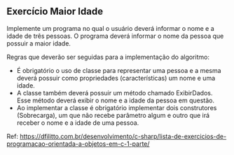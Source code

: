 ## Exercício Maior Idade
Implemente um programa no qual o usuário deverá informar o nome e a idade de três pessoas. O programa deverá informar o nome da pessoa que possuir a maior idade.

Regras que deverão ser seguidas para a implementação do algoritmo:

- É obrigatório o uso de classe para representar uma pessoa e a mesma deverá possuir como propriedades (características) um nome e uma idade.  
- A classe também deverá possuir um método chamado ExibirDados. Esse método deverá exibir o nome e a idade da pessoa em questão.  
- Ao implementar a classe é obrigatório implementar dois construtores (Sobrecarga), um que não recebe parâmetro algum e outro que irá receber o nome e a idade de uma pessoa.  

Ref: <https://dfilitto.com.br/desenvolvimento/c-sharp/lista-de-exercicios-de-programacao-orientada-a-objetos-em-c-1-parte/>
